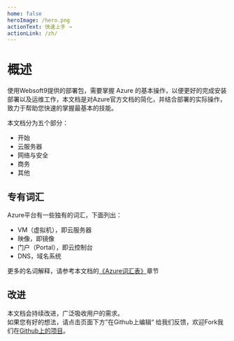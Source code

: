 ```yaml
---
home: false
heroImage: /hero.png
actionText: 快速上手 →
actionLink: /zh/
---
```


# 概述

使用Websoft9提供的部署包，需要掌握 Azure 的基本操作，以便更好的完成安装部署以及运维工作，本文档是对Azure官方文档的简化，并结合部署的实际操作，致力于帮助您快速的掌握最基本的技能。

本文档分为五个部分：

* 开始
* 云服务器
* 网络与安全
* 商务
* 其他

## 专有词汇

Azure平台有一些独有的词汇，下面列出：

* VM（虚拟机），即云服务器
* 映像，即镜像
* 门户（Portal），即云控制台
* DNS，域名系统

更多的名词解释，请参考本文档的[《Azure词汇表》](/zh/else-glossary.md)章节

## 改进

本文档会持续改进，广泛吸收用户的需求。  
如果您有好的想法，请点击页面下方”在Github上编辑“ 给我们反馈，欢迎Fork我们在[Github上的项目](https://github.com/websoft9/azure-platform)。